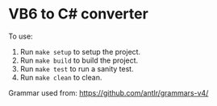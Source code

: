 # VB6 to C# converter

To use:
1. Run ```make setup``` to setup the project.
2. Run ```make build``` to build the project.
3. Run ```make test``` to run a sanity test.
4. Run ```make clean``` to clean.

Grammar used from: https://github.com/antlr/grammars-v4/

